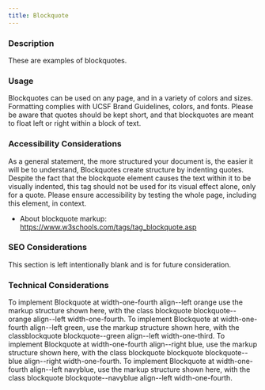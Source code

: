 ```yaml
---
title: Blockquote
---
```


### Description
These are examples of blockquotes.

### Usage
Blockquotes can be used on any page, and in a variety of colors and sizes. Formatting complies with UCSF Brand Guidelines, colors, and fonts. Please be aware that quotes should be kept short, and that blockquotes are meant to float left or right within a block of text.

### Accessibility Considerations
As a general statement, the more structured your document is, the easier it will be to understand, Blockquotes create structure by indenting quotes. Despite the fact that the blockquote element causes the text within it to be visually indented, this tag should not be used for its visual effect alone, only for a quote. Please ensure accessibility by testing the whole page, including this element, in context.

* About blockquote markup: https://www.w3schools.com/tags/tag_blockquote.asp

### SEO Considerations
This section is left intentionally blank and is for future consideration.

### Technical Considerations
To implement Blockquote at width-one-fourth align--left orange use the markup structure shown here, with the class blockquote blockquote--orange align--left width-one-fourth.
To implement Blockquote at width-one-fourth align--left green, use the markup structure shown here, with the classblockquote blockquote--green align--left width-one-third.
To implement Blockquote at width-one-fourth align--right blue, use the markup structure shown here, with the class blockquote blockquote blockquote--blue align--right width-one-fourth.
To implement Blockquote at width-one-fourth align--left navyblue, use the markup structure shown here, with the class blockquote blockquote--navyblue align--left width-one-fourth.

